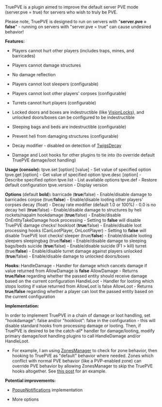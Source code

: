 TruePVE is a plugin aimed to improve the default server PVE mode (server.pve = true) for servers who wish to truly be PVE.

Please note, TruePVE is designed to run on servers with "**server.pve = false**" - running on servers with "server.pve = true" can cause undesired behavior!

**Features:**

- Players cannot hurt other players (includes traps, mines, and barricades)

- Players cannot damage structures

- No damage reflection

- Players cannot loot sleepers (configurable)

- Players cannot loot other players' corpses (configurable)

- Turrets cannot hurt players (configurable)

- Locked doors and boxes are indestructible (like [VisionLocks](http://oxidemod.org/plugins/visionlocks.1654/)), and unlocked doors/boxes can be configured to be indestructible

- Sleeping bags and beds are indestructible (configurable)

- Prevent heli from damaging structures (configurable)

- Decay modifier - disabled on detection of [TwigsDecay](http://oxidemod.org/plugins/twigsdecay.857/)

- Damage and Loot hooks for other plugins to tie into (to override default TruePVE damage/loot handling)

**Usage **(console)**:**
tpve.set [option] [value] - Set value of specified option
tpve.get [option] - Get value of specified option
tpve.desc [option] - Describe specified option
tpve.list - List available options
tpve.def - Restore default configuration
tpve.version - Display version

**Options** (default **bold**)**:**
barricade (**true**/false) - Enable/disable damage to barricades
corpse (true/**false**) - Enable/disable looting other players' corpses
decay (float) - Decay rate modifier (default 1.0 or 100%) - 0.0 is no decay
heli (**true**/false) - Enable/disable damage to structures by heli rockets/napalm
hookdamage (**true**/false) - Enable/disable OnEntityTakeDamage hook processing - Setting to **false** will disable TruePVE damage checks!
hookloot (**true**/false) - Enable/disable loot processing hooks (CanLootPlayer, OnLootPlayer) - Setting to **false** will disable TruePVE loot checks!
sleeper (true/**false**) - Enable/disable looting sleepers
sleepingbag (true/**false**) - Enable/disable damage to sleeping bags/beds
suicide (**true**/false) - Enable/disable suicide (F1 > kill)
turret (true/**false**) - Enable/disable turret damage against players
unlocked (**true**/false) - Enable/disable damage to unlocked doors/boxes

**Hooks:**
HandleDamage - Handler for damage which cancels damage if value returned from AllowDamage is **false**
AllowDamage - Returns **true/false** regarding whether the passed entity should receive damage based on the current configuration
HandleLoot - Handler for looting which stops looting if value returned from AllowLoot is false
AllowLoot - Returns **true/false** regarding whether a player can loot the passed entity based on the current configuration

**Implementation:**

In order to implement TruePVE in a chain of damage or loot handling, set "hookdamage": false and/or "hookloot": false in the configuration - this will disable standard hooks from processing damage or looting.  Then, if TruePVE is desired to be the catch-all* handler for damage/looting, modify primary damage/loot handling plugins to call HandleDamage and/or HandleLoot.


* For example, I am using [ZonesManager](http://oxidemod.org/plugins/zones-manager.739/) to check for zone behavior, then hooking to TruePVE as "default" behavior where needed.  Zones which conflict with normal PVE behavior (like a PVP-enabled zone) can override PVE behavior by allowing ZonesManager to skip the TruePVE hooks altogether. See [this post](http://oxidemod.org/threads/truepve.16909/page-2#post-191218) for an example.

**Potential improvements:**

- [PopupNotifications](http://oxidemod.org/plugins/popup-notifications.1252/) implementation

- More options